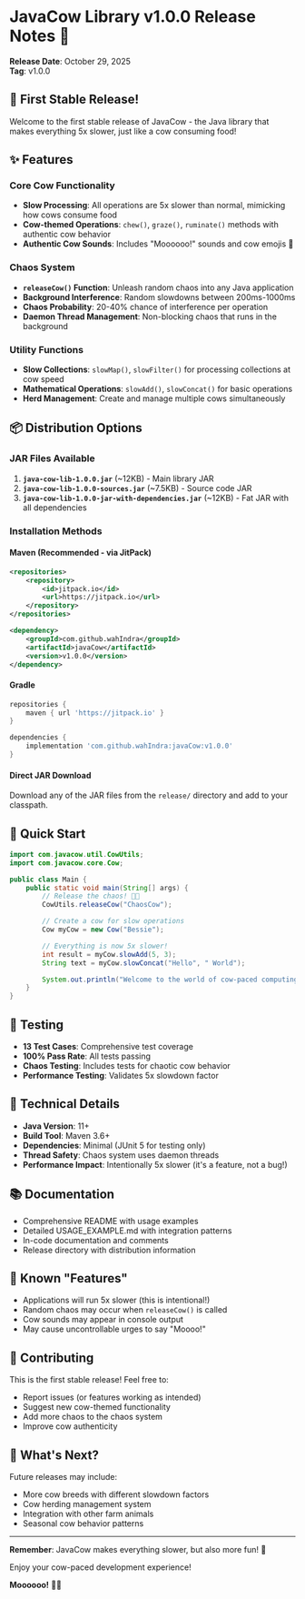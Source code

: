 # JavaCow Library v1.0.0 Release Notes 🐄

**Release Date**: October 29, 2025  
**Tag**: v1.0.0

## 🎉 First Stable Release!

Welcome to the first stable release of JavaCow - the Java library that makes everything 5x slower, just like a cow consuming food!

## ✨ Features

### Core Cow Functionality

- **Slow Processing**: All operations are 5x slower than normal, mimicking how cows consume food
- **Cow-themed Operations**: `chew()`, `graze()`, `ruminate()` methods with authentic cow behavior
- **Authentic Cow Sounds**: Includes "Moooooo!" sounds and cow emojis 🐄

### Chaos System

- **`releaseCow()` Function**: Unleash random chaos into any Java application
- **Background Interference**: Random slowdowns between 200ms-1000ms
- **Chaos Probability**: 20-40% chance of interference per operation
- **Daemon Thread Management**: Non-blocking chaos that runs in the background

### Utility Functions

- **Slow Collections**: `slowMap()`, `slowFilter()` for processing collections at cow speed
- **Mathematical Operations**: `slowAdd()`, `slowConcat()` for basic operations
- **Herd Management**: Create and manage multiple cows simultaneously

## 📦 Distribution Options

### JAR Files Available

1. **`java-cow-lib-1.0.0.jar`** (~12KB) - Main library JAR
2. **`java-cow-lib-1.0.0-sources.jar`** (~7.5KB) - Source code JAR
3. **`java-cow-lib-1.0.0-jar-with-dependencies.jar`** (~12KB) - Fat JAR with all dependencies

### Installation Methods

#### Maven (Recommended - via JitPack)

```xml
<repositories>
    <repository>
        <id>jitpack.io</id>
        <url>https://jitpack.io</url>
    </repository>
</repositories>

<dependency>
    <groupId>com.github.wahIndra</groupId>
    <artifactId>javaCow</artifactId>
    <version>v1.0.0</version>
</dependency>
```

#### Gradle

```gradle
repositories {
    maven { url 'https://jitpack.io' }
}

dependencies {
    implementation 'com.github.wahIndra:javaCow:v1.0.0'
}
```

#### Direct JAR Download

Download any of the JAR files from the `release/` directory and add to your classpath.

## 🚀 Quick Start

```java
import com.javacow.util.CowUtils;
import com.javacow.core.Cow;

public class Main {
    public static void main(String[] args) {
        // Release the chaos! 🐄💨
        CowUtils.releaseCow("ChaosCow");

        // Create a cow for slow operations
        Cow myCow = new Cow("Bessie");

        // Everything is now 5x slower!
        int result = myCow.slowAdd(5, 3);
        String text = myCow.slowConcat("Hello", " World");

        System.out.println("Welcome to the world of cow-paced computing! 🐄");
    }
}
```

## 🧪 Testing

- **13 Test Cases**: Comprehensive test coverage
- **100% Pass Rate**: All tests passing
- **Chaos Testing**: Includes tests for chaotic cow behavior
- **Performance Testing**: Validates 5x slowdown factor

## 🔧 Technical Details

- **Java Version**: 11+
- **Build Tool**: Maven 3.6+
- **Dependencies**: Minimal (JUnit 5 for testing only)
- **Thread Safety**: Chaos system uses daemon threads
- **Performance Impact**: Intentionally 5x slower (it's a feature, not a bug!)

## 📚 Documentation

- Comprehensive README with usage examples
- Detailed USAGE_EXAMPLE.md with integration patterns
- In-code documentation and comments
- Release directory with distribution information

## 🐛 Known "Features"

- Applications will run 5x slower (this is intentional!)
- Random chaos may occur when `releaseCow()` is called
- Cow sounds may appear in console output
- May cause uncontrollable urges to say "Moooo!"

## 🤝 Contributing

This is the first stable release! Feel free to:

- Report issues (or features working as intended)
- Suggest new cow-themed functionality
- Add more chaos to the chaos system
- Improve cow authenticity

## 🎯 What's Next?

Future releases may include:

- More cow breeds with different slowdown factors
- Cow herding management system
- Integration with other farm animals
- Seasonal cow behavior patterns

---

**Remember**: JavaCow makes everything slower, but also more fun! 🐄

Enjoy your cow-paced development experience!

**Moooooo!** 🐄💨
